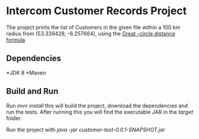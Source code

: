 # Intercom Customer Records Project

The project prints the list of Customers in the given file within a 100 km radius from (53.339428, -6.257664), using the [Great -circle distance formula](https://en.wikipedia.org/wiki/Great-circle_distance)

## Dependencies

*JDK 8
*Maven
   
## Build and Run

Run _mvn install_ this will build the project, download the dependencies and run the tests. After running this you will find the executable JAR in the _target_ folder.

Run the project with _java -jar customer-test-0.0.1-SNAPSHOT.jar_
